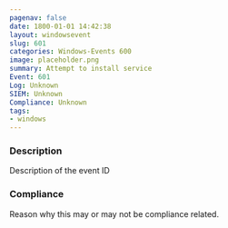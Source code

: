 ```yaml
---
pagenav: false
date: 1800-01-01 14:42:38
layout: windowsevent
slug: 601
categories: Windows-Events 600
image: placeholder.png
summary: Attempt to install service
Event: 601
Log: Unknown
SIEM: Unknown
Compliance: Unknown
tags:
- windows
---
```


### Description

Description of the event ID

### Compliance

Reason why this may or may not be compliance related.
